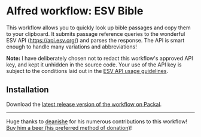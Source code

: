 # Alfred workflow: ESV Bible
This workflow allows you to quickly look up bible passages and copy them to your clipboard. It submits passage reference queries to the wonderful ESV API (https://api.esv.org/) and parses the response. The API is smart enough to handle many variations and abbreviations!

**Note:** I have deliberately chosen not to redact this workflow's approved API key, and kept it unhidden in the source code. Your use of the API key is subject to the conditions laid out in the [ESV API usage guidelines](https://api.esv.org/).

## Installation
Download the [latest release version of the workflow on Packal](http://www.packal.org/workflow/esv-online-bible).

---
Huge thanks to [deanishe](https://www.alfredforum.com/profile/5235-deanishe/) for his numerous contributions to this workflow! [Buy him a beer (his preferred method of donation)](https://www.paypal.me/deanishe)!
